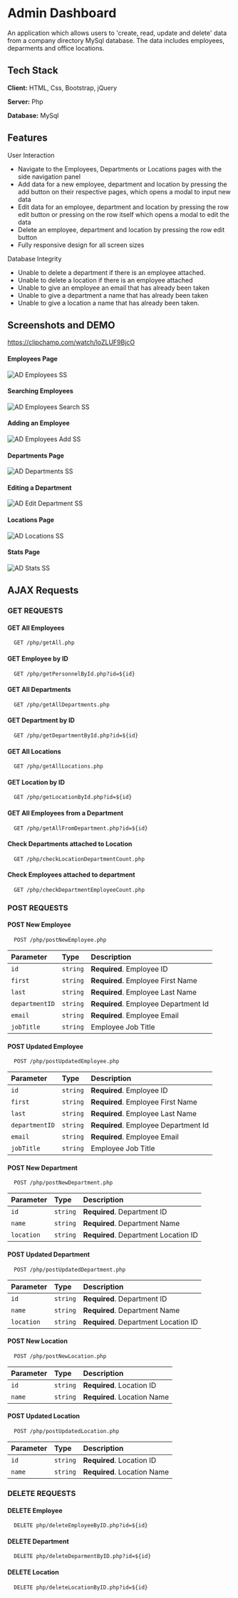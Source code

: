 
# Admin Dashboard

An application which allows users to 'create, read, update and delete' data from a company directory MySql database. The data includes employees, deparments and office locations.
## Tech Stack

**Client:** HTML, Css, Bootstrap, jQuery

**Server:** Php

**Database:** MySql


## Features

User Interaction
- Navigate to the Employees, Departments or Locations pages with the side navigation panel
- Add data for a new employee, department and location by pressing the add button on their respective pages, which opens a modal to input new data
- Edit data for an employee, department and location by pressing the row edit button or pressing on the row itself which opens a modal to edit the data
- Delete an employee, department and location by pressing the row edit button
- Fully responsive design for all screen sizes


Database Integrity 
- Unable to delete a department if there is an employee attached.
- Unable to delete a location if there is an employee attached
- Unable to give an employee an email that has already been taken
- Unable to give a department a name that has already been taken
- Unable to give a location a name that has already been  taken.

## Screenshots and DEMO

https://clipchamp.com/watch/loZLUF9BjcO

#### Employees Page
![AD Employees SS](https://user-images.githubusercontent.com/95356508/218555579-8e994b70-f8c0-411e-9e39-6078de0671bf.png)

#### Searching Employees
![AD Employees Search SS](https://user-images.githubusercontent.com/95356508/218555626-86df823e-9e51-48c8-90dd-5f87549d8856.png)

#### Adding an Employee
![AD Employees  Add SS](https://user-images.githubusercontent.com/95356508/218555960-02218be1-2768-4312-b6e0-48b803a64d33.png)

#### Departments Page
![AD Departments SS](https://user-images.githubusercontent.com/95356508/218555647-7299785b-75be-46be-88ee-b8a8d7d2e43e.png)

#### Editing a Department
![AD Edit Department SS](https://user-images.githubusercontent.com/95356508/218556314-c303ac9f-9554-4104-b22b-996af752d958.png)

#### Locations Page
![AD Locations SS](https://user-images.githubusercontent.com/95356508/218555637-56962d58-ba65-41ef-b5d3-218578f558c8.png)

#### Stats Page
![AD Stats SS](https://user-images.githubusercontent.com/95356508/218555655-db9124fd-ec3c-4ff9-8b37-cc03d849909a.png)

## AJAX Requests

### GET REQUESTS

#### GET All Employees

```http
  GET /php/getAll.php
```

#### GET Employee by ID

```http
  GET /php/getPersonnelById.php?id=${id}
```

#### GET All Departments

```http
  GET /php/getAllDepartments.php
```

#### GET Department by ID

```http
  GET /php/getDepartmentById.php?id=${id}
```


#### GET All Locations

```http
  GET /php/getAllLocations.php
```

#### GET Location by ID

```http
  GET /php/getLocationById.php?id=${id}
```


#### GET All Employees from a Department

```http
  GET /php/getAllFromDepartment.php?id=${id}
```

#### Check Departments attached to Location

```http
  GET /php/checkLocationDepartmentCount.php
```

#### Check Employees attached to department

```http
  GET /php/checkDepartmentEmployeeCount.php
```



### POST REQUESTS

#### POST New Employee

```http
  POST /php/postNewEmployee.php
```

| Parameter | Type     | Description                |
| :-------- | :------- | :------------------------- |
| `id` | `string` | **Required**. Employee ID |
| `first` | `string` | **Required**. Employee First Name |
| `last` | `string` | **Required**. Employee Last Name |
| `departmentID` | `string` | **Required**. Employee Department Id |
| `email` | `string` | **Required**. Employee Email |
| `jobTitle` | `string` | Employee Job Title |

#### POST Updated Employee

```http
  POST /php/postUpdatedEmployee.php
```

| Parameter | Type     | Description                |
| :-------- | :------- | :------------------------- |
| `id` | `string` | **Required**. Employee ID |
| `first` | `string` | **Required**. Employee First Name |
| `last` | `string` | **Required**. Employee Last Name |
| `departmentID` | `string` | **Required**. Employee Department Id |
| `email` | `string` | **Required**. Employee Email |
| `jobTitle` | `string` | Employee Job Title |



#### POST New Department

```http
  POST /php/postNewDepartment.php
```

| Parameter | Type     | Description                |
| :-------- | :------- | :------------------------- |
| `id` | `string` | **Required**. Department ID |
| `name` | `string` | **Required**. Department Name |
| `location` | `string` | **Required**. Department Location ID |

#### POST Updated Department

```http
  POST /php/postUpdatedDepartment.php
```

| Parameter | Type     | Description                |
| :-------- | :------- | :------------------------- |
| `id` | `string` | **Required**. Department ID |
| `name` | `string` | **Required**. Department Name |
| `location` | `string` | **Required**. Department Location ID |


#### POST New Location

```http
  POST /php/postNewLocation.php
```

| Parameter | Type     | Description                |
| :-------- | :------- | :------------------------- |
| `id` | `string` | **Required**. Location ID |
| `name` | `string` | **Required**. Location Name |

#### POST Updated Location

```http
  POST /php/postUpdatedLocation.php
```

| Parameter | Type     | Description                |
| :-------- | :------- | :------------------------- |
| `id` | `string` | **Required**. Location ID |
| `name` | `string` | **Required**. Location Name |



### DELETE REQUESTS

#### DELETE Employee

```http
  DELETE php/deleteEmployeeByID.php?id=${id}
```


#### DELETE Department

```http
  DELETE php/deleteDeparmentByID.php?id=${id}
```


#### DELETE Location

```http
  DELETE php/deleteLocationByID.php?id=${id}
```



